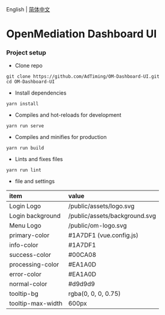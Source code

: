 English | [简体中文](./README.zh-CN.md)

# OpenMediation Dashboard UI

### Project setup

- Clone repo
```shell script
git clone https://github.com/AdTiming/OM-Dashboard-UI.git
cd OM-Dashboard-UI
```

- Install dependencies
```shell script
yarn install
```

- Compiles and hot-reloads for development
```shell script
yarn run serve
```

- Compiles and minifies for production
```shell script
yarn run build
```

- Lints and fixes files
```shell script
yarn run lint
```

- file and settings


|  item   | value  |
|  :----  | :----  |
| Login Logo  | /public/assets/logo.svg |
| Login background  | /public/assets/background.svg |
| Menu Logo  | /public/om-logo.svg |
| primary-color  | #1A7DF1 (vue.config.js) |
| info-color  | #1A7DF1 |
| success-color  | #00CA08 |
| processing-color  | #EA1A0D |
| error-color  | #EA1A0D |
| normal-color  | #d9d9d9 |
| tooltip-bg  | rgba(0, 0, 0, 0.75) |
| tooltip-max-width  | 600px |
